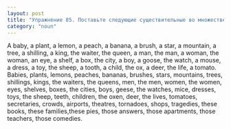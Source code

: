 ```yaml
---
layout: post
title: "Упражнение 85. Поставьте следующие существительные во множественное число (обратите внимание на артикли: неопределенный артикль во множественном числе опускается, определенный артикль сохраняется)."
category: "noun"
---
```

<section class="question">
A baby, a plant, a lemon, a peach, a banana, a brush, a star, a mountain, a tree, a shilling, a king, the waiter, the queen, a man, the man, a woman, the woman, an eye, a shelf, a box, the city, a boy, a goose, the watch, a mouse, a dress, a toy, the sheep, a tooth, a child, the ox, a deer, the life, a tomato.
</section>

<section class="answer">
Babies, plants, lemons, peaches, bananas, brushes, stars, mountains, trees, shillings, kings, the waiters, the queens, men, the men, women, the women, eyes, shelves, boxes, the cities, boys, geese, the watches, mice, dresses, toys, the sheep, teeth, children, the oxen, deer, the lives, tomatoes, secretaries, crowds, airports, theatres, tornadoes, shops, tragedies, these books, these families,these pies, those answers, those apartments, those teachers, those comedies.
</section>